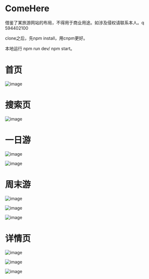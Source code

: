# ComeHere

借鉴了某旅游网站的布局，不得用于商业用途。如涉及侵权请联系本人。q 594402100

clone之后，先npm install，用cnpm更好。

本地运行  npm run dev/ npm start。

 
# 首页

![image](https://github.com/Jiyr0119/ComeHere/blob/master/showproject/index.jpg)

# 搜索页

![image](https://github.com/Jiyr0119/ComeHere/blob/master/showproject/search.jpg)

# 一日游

![image](https://github.com/Jiyr0119/ComeHere/blob/master/showproject/oneday.jpg)

![image](https://github.com/Jiyr0119/ComeHere/blob/master/showproject/onday2.jpg)

# 周末游

![image](https://github.com/Jiyr0119/ComeHere/blob/master/showproject/weekend.jpg)

![image](https://github.com/Jiyr0119/ComeHere/blob/master/showproject/weekend2.jpg)

![image](https://github.com/Jiyr0119/ComeHere/blob/master/showproject/weekend3.jpg)

# 详情页

![image](https://github.com/Jiyr0119/ComeHere/blob/master/showproject/detail.jpg)

![image](https://github.com/Jiyr0119/ComeHere/blob/master/showproject/detail2.jpg)

![image](https://github.com/Jiyr0119/ComeHere/blob/master/showproject/detail3.jpg)



